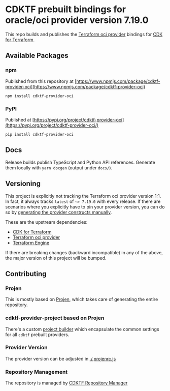 
# CDKTF prebuilt bindings for oracle/oci provider version 7.19.0

This repo builds and publishes the [Terraform oci provider](https://registry.terraform.io/providers/oracle/oci/7.19.0/docs) bindings for [CDK for Terraform](https://cdk.tf).

## Available Packages

### npm

Published from this repository at [https://www.npmjs.com/package/cdktf-provider-oci](https://www.npmjs.com/package/cdktf-provider-oci)

`npm install cdktf-provider-oci`

### PyPI

Published at [https://pypi.org/project/cdktf-provider-oci](https://pypi.org/project/cdktf-provider-oci/)

`pip install cdktf-provider-oci`

## Docs

Release builds publish TypeScript and Python API references. Generate them locally with `yarn docgen` (output under `docs/`).

## Versioning

This project is explicitly not tracking the Terraform oci provider version 1:1. In fact, it always tracks `latest` of `~> 7.19.0` with every release. If there are scenarios where you explicitly have to pin your provider version, you can do so by [generating the provider constructs manually](https://cdk.tf/imports).

These are the upstream dependencies:

- [CDK for Terraform](https://cdk.tf)
- [Terraform oci provider](https://registry.terraform.io/providers/oracle/oci/7.19.0)
- [Terraform Engine](https://terraform.io)

If there are breaking changes (backward incompatible) in any of the above, the major version of this project will be bumped.

## Contributing

### Projen

This is mostly based on [Projen](https://github.com/projen/projen), which takes care of generating the entire repository.

### cdktf-provider-project based on Projen

There's a custom [project builder](https://github.com/cdktf/cdktf-provider-project) which encapsulate the common settings for all `cdktf` prebuilt providers.

### Provider Version

The provider version can be adjusted in [./.projenrc.js](./.projenrc.js)

### Repository Management

The repository is managed by [CDKTF Repository Manager](https://github.com/cdktf/cdktf-repository-manager/)
